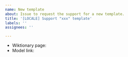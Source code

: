 ```yaml
---
name: New template
about: Issue to request the support for a new template.
title: '[LOCALE] Support "xxx" template'
labels: ''
assignees: ''

---
```


- Wiktionary page: 
- Model link: 
